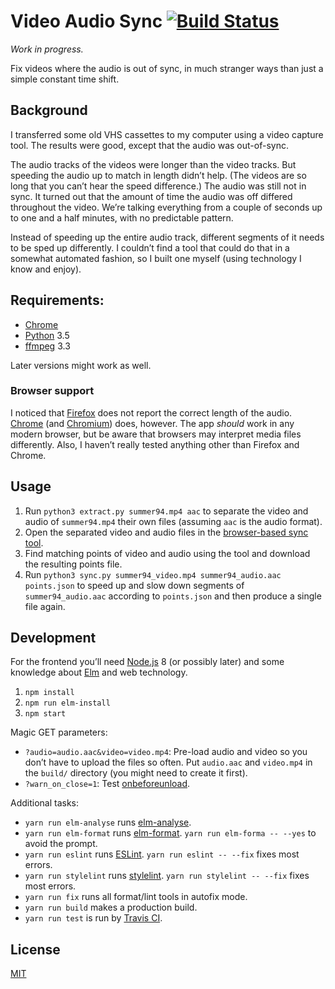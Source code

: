 # Video Audio Sync [![Build Status][travis-badge]][travis-link]

_Work in progress._

Fix videos where the audio is out of sync, in much stranger ways than just a
simple constant time shift.

## Background

I transferred some old VHS cassettes to my computer using a video capture tool.
The results were good, except that the audio was out-of-sync.

The audio tracks of the videos were longer than the video tracks. But speeding
the audio up to match in length didn’t help. (The videos are so long that you
can’t hear the speed difference.) The audio was still not in sync. It turned out
that the amount of time the audio was off differed throughout the video. We’re
talking everything from a couple of seconds up to one and a half minutes, with
no predictable pattern.

Instead of speeding up the entire audio track, different segments of it needs to
be sped up differently. I couldn’t find a tool that could do that in a somewhat
automated fashion, so I built one myself (using technology I know and enjoy).

## Requirements:

* [Chrome]
* [Python] 3.5
* [ffmpeg] 3.3

Later versions might work as well.

### Browser support

I noticed that [Firefox] does not report the correct length of the audio.
[Chrome] \(and [Chromium]) does, however. The app _should_ work in any modern
browser, but be aware that browsers may interpret media files differently. Also,
I haven’t really tested anything other than Firefox and Chrome.

## Usage

1.  Run `python3 extract.py summer94.mp4 aac` to separate the video and audio of
    `summer94.mp4` their own files (assuming `aac` is the audio format).
2.  Open the separated video and audio files in the [browser-based sync
    tool][app].
3.  Find matching points of video and audio using the tool and download the
    resulting points file.
4.  Run `python3 sync.py summer94_video.mp4 summer94_audio.aac points.json` to
    speed up and slow down segments of `summer94_audio.aac` according to
    `points.json` and then produce a single file again.

## Development

For the frontend you’ll need [Node.js] 8 (or possibly later) and some knowledge
about [Elm] and web technology.

1.  `npm install`
2.  `npm run elm-install`
3.  `npm start`

Magic GET parameters:

* `?audio=audio.aac&video=video.mp4`: Pre-load audio and video so you don’t have
  to upload the files so often. Put `audio.aac` and `video.mp4` in the `build/`
  directory (you might need to create it first).
* `?warn_on_close=1`: Test [onbeforeunload].

Additional tasks:

* `yarn run elm-analyse` runs [elm-analyse].
* `yarn run elm-format` runs [elm-format]. `yarn run elm-forma -- --yes` to
  avoid the prompt.
* `yarn run eslint` runs [ESLint]. `yarn run eslint -- --fix` fixes most errors.
* `yarn run stylelint` runs [stylelint]. `yarn run stylelint -- --fix` fixes
  most errors.
* `yarn run fix` runs all format/lint tools in autofix mode.
* `yarn run build` makes a production build.
* `yarn run test` is run by [Travis CI].

## License

[MIT](LICENSE)

[app]: https://lydell.github.io/video-audio-sync/
[chrome]: https://www.google.com/chrome/index.html
[chromium]: https://www.chromium.org/
[elm-analyse]: https://github.com/stil4m/elm-analyse
[elm-format]: https://github.com/avh4/elm-format
[elm]: http://elm-lang.org/
[eslint]: https://eslint.org/
[ffmpeg]: https://ffmpeg.org/
[firefox]: https://www.mozilla.org/firefox/
[node.js]: https://nodejs.org/en/
[onbeforeunload]: https://developer.mozilla.org/en-US/docs/Web/API/WindowEventHandlers/onbeforeunload
[python]: https://www.python.org/
[stylelint]: https://stylelint.io/
[travis ci]: https://travis-ci.org/
[travis-badge]: https://travis-ci.org/lydell/video-audio-sync.svg?branch=master
[travis-link]: https://travis-ci.org/lydell/video-audio-sync
